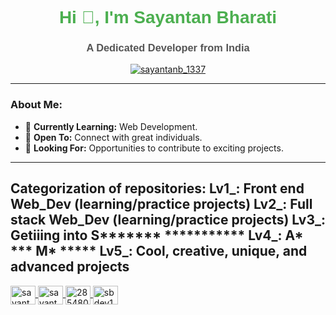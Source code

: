 <h1 align="center" style="font-family: 'Arial', sans-serif; color: #4CAF50;">Hi 👋, I'm Sayantan Bharati</h1>
<h3 align="center" style="font-family: 'Verdana', sans-serif; color: #555;">A Dedicated Developer from India</h3>

<p align="center">
  <a href="https://twitter.com/sayantanb_1337" target="blank" >
    <img src="https://img.shields.io/twitter/follow/sayantanb_1337?logo=twitter&style=for-the-badge" alt="sayantanb_1337" />
  </a>
</p>

---
### About Me:
- 🌱 **Currently Learning:** Web Development.  
- 🤝 **Open To:** Connect with great individuals.
- 👯 **Looking For:** Opportunities to contribute to exciting projects.
---
Categorization of repositories:
Lv1_: Front end Web_Dev (learning/practice projects)
Lv2_: Full stack Web_Dev (learning/practice projects)
Lv3_: Getiiing into S******* ***********
Lv4_: A* *** M* *****
Lv5_: Cool, creative, unique, and advanced projects
---
<p align="left">
  <a href="https://twitter.com/sayantanb_1337" target="blank">
    <img align="center" src="https://raw.githubusercontent.com/rahuldkjain/github-profile-readme-generator/master/src/images/icons/Social/twitter.svg" alt="sayantanb_1337" height="30" width="40" />
  </a>
  <a href="https://linkedin.com/in/sayantan-bharati" target="blank">
    <img align="center" src="https://raw.githubusercontent.com/rahuldkjain/github-profile-readme-generator/master/src/images/icons/Social/linked-in-alt.svg" alt="sayantan bharati" height="30" width="40" />
  </a>
  <a href="https://stackoverflow.com/users/28548093" target="blank">
    <img align="center" src="https://raw.githubusercontent.com/rahuldkjain/github-profile-readme-generator/master/src/images/icons/Social/stack-overflow.svg" alt="28548093" height="30" width="40" />
  </a>
  <a href="https://instagram.com/sbdev10100111001" target="blank">
    <img align="center" src="https://raw.githubusercontent.com/rahuldkjain/github-profile-readme-generator/master/src/images/icons/Social/instagram.svg" alt="sbdev10100111001" height="30" width="40" />
  </a>
</p>

